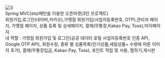 ![3](https://github.com/user-attachments/assets/db1bd7b6-60eb-44f9-825e-99fc8d29a482)
<br>Spring MVC(sts)패턴을 이용한 오픈마캣(3인 프로젝트)
<br>회원가입,로그인(네이버,카카오),가맹점 회원가입(사업자등록번호, OTP),관리자 페이지, 가맹점 페이지, 상품 등록 및 상세페이지, 결제(무통장,Kakao Pay, Toss),마이페이지
<br>내 역할 : 가맹점 회원가입 및 로그인(공공 데이터 포털 사업자등록번호 인증 API, Google OTP API), 회원수정, 종류 별 상품목록(인기상품,세일상품+ 수량에 따른 이미지 추가), 결제(무통장입금, Kakao Pay, Toss), 포인트 적립 및 사용, 찜하기,게시판       
